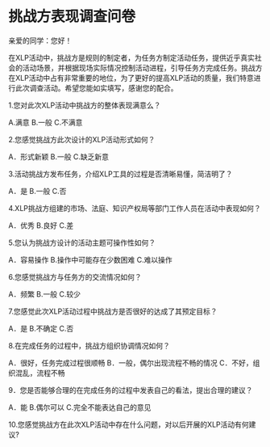 # 挑战方表现调查问卷
亲爱的同学：您好！

在XLP活动中，挑战方是规则的制定者，为任务方制定活动任务，提供近乎真实社会的活动场景，并根据现场实际情况控制活动进程，引导任务方完成任务。挑战方在XLP活动中占有非常重要的地位，为了更好的提高XLP活动的质量，我们特意进行此次调查活动。希望您能如实填写，感谢您的配合。


1.您对此次XLP活动中挑战方的整体表现满意么？

A.满意 B.一般 C.不满意

2.您感觉挑战方此次设计的XLP活动形式如何？

A．形式新颖 B.一般 C.缺乏新意

3.活动挑战方发布任务，介绍XLP工具的过程是否清晰易懂，简洁明了？

A．是  B.一般 C.否

4.XLP挑战方组建的市场、法庭、知识产权局等部门工作人员在活动中表现如何？

A．优秀 B.良好 C.差

5.您认为挑战方设计的活动主题可操作性如何？

A．容易操作 B.操作中可能存在少数困难 C.难以操作

6.您感觉挑战方与任务方的交流情况如何？

  A．频繁  B.一般  C.较少

7.您感觉此次XLP活动过程中挑战方是否很好的达成了其预定目标？

A．是 B.不确定 C.否

8.在完成任务的过程中，挑战方组织协调情况如何？

A．很好，任务完成过程很顺畅
B．一般，偶尔出现流程不畅的情况
C．不好，组织混乱，流程不畅

9．您是否能够合理的在完成任务的过程中发表自己的看法，提出合理的建议？

A．能 B.偶尔可以 C.完全不能表达自己的意见

10.您感觉挑战方在此次XLP活动中存在什么问题，对以后开展的XLP活动有何建议?
